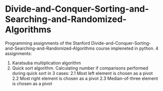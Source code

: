 # Divide-and-Conquer-Sorting-and-Searching-and-Randomized-Algorithms
Programming assignments of the Stanford Divide-and-Conquer-Sorting-and-Searching-and-Randomized-Algorithms course impleneted in python.
4 assignments:
1. Karatsuba multiplication algorithm
2. Quick sort algorithm. Calculating number if comparisons performed during quick sort in 3 cases:
  2.1 Most left element is chosen as a pivot
  2.2 Most right element is chosen as a pivot
  2.3 Median-of-three element is chosen as a pivot
